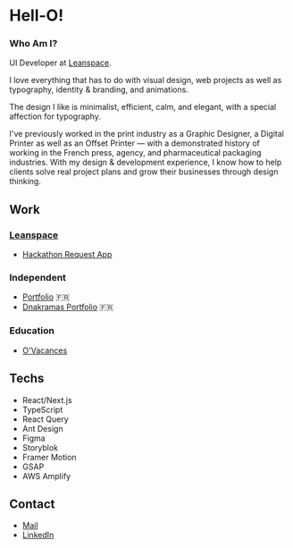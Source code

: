 # Hell-O!

### Who Am I?

UI Developer at [Leanspace](https://leanspace.io/).

I love everything that has to do with visual design, web projects as well as typography, identity & branding, and animations.

The design I like is minimalist, efficient, calm, and elegant, with a special affection for typography.

I've previously worked in the print industry as a Graphic Designer, a Digital Printer as well as an Offset Printer — with a demonstrated history of working in the French press, agency, and pharmaceutical packaging industries. With my design & development experience, I know how to help clients solve real project plans and grow their businesses through design thinking.

## Work

### [Leanspace](https://leanspace.io/)

- [Hackathon Request App](https://master.d1hk84yeel2h27.amplifyapp.com/)

### Independent

- [Portfolio](https://quentinbrohan.fr/) 🇫🇷
- [Dnakramas Portfolio](https://dnakramas.fr/) 🇫🇷

### Education

- [O'Vacances](https://www.behance.net/gallery/130270567/OVacances-Web-App-UIUX-Design-Development)

## Techs

- React/Next.js
- TypeScript
- React Query
- Ant Design
- Figma
- Storyblok
- Framer Motion
- GSAP
- AWS Amplify

## Contact

- [Mail](mailto:brohan.quentin@gmail.com)
- [LinkedIn](https://linkedin.com/in/quentinbrohan)


